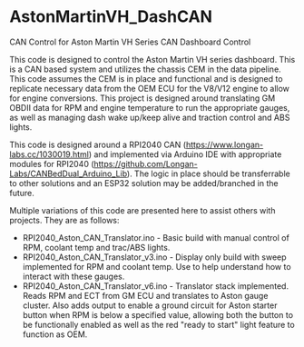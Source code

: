 # AstonMartinVH_DashCAN
CAN Control for Aston Martin VH Series CAN Dashboard Control

This code is designed to control the Aston Martin VH series dashboard.  This is a CAN based system and utilizes the chassis CEM in the data pipeline.  This code assumes the CEM is in place and functional and is designed to replicate necessary data from the OEM ECU for the V8/V12 engine to allow for engine conversions.   This project is designed around translating GM OBDII data for RPM and engine temperature to run the appropriate gauges, as well as managing dash wake up/keep alive and traction control and ABS lights.

This code is designed around a RPI2040 CAN (https://www.longan-labs.cc/1030019.html) and implemented via Arduino IDE with appropriate modules for RPI2040 (https://github.com/Longan-Labs/CANBedDual_Arduino_Lib).   The logic in place should be transferrable to other solutions and an ESP32 solution may be added/branched in the future.

Multiple variations of this code are presented here to assist others with projects.  They are as follows:
* RPI2040_Aston_CAN_Translator.ino - Basic build with manual control of RPM, coolant temp and trac/ABS lights.
* RPI2040_Aston_CAN_Translator_v3.ino - Display only build with sweep implemented for RPM and coolant temp.  Use to help understand how to interact with these gauges.
* RPI2040_Aston_CAN_Translator_v6.ino - Translator stack implemented.  Reads RPM and ECT from GM ECU and translates to Aston gauge cluster.  Also adds output to enable a ground circuit for Aston starter button when RPM is below a specified value, allowing both the button to be functionally enabled as well as the red "ready to start" light feature to function as OEM.
